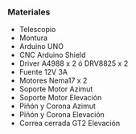 ### Materiales

- Telescopio
- Montura
- Arduino UNO
- CNC Arduino Shield
- Driver A4988 x 2 ó DRV8825 x 2
- Fuente 12V 3A
- Motores Nema17 x 2
- Soporte Motor Azimut
- Soporte Motor Elevación
- Piñón y Corona Azimut
- Piñón y Corona Elevación
- Correa cerrada GT2 Elevación
